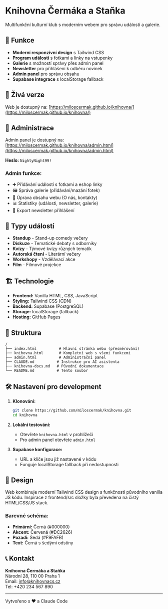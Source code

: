 # Knihovna Čermáka a Staňka

Multifunkční kulturní klub s moderním webem pro správu událostí a galerie.

## 🌟 Funkce

- **Moderní responzivní design** s Tailwind CSS
- **Program událostí** s fotkami a linky na vstupenky
- **Galerie** s možností správy přes admin panel
- **Newsletter** pro přihlášení k odběru novinek
- **Admin panel** pro správu obsahu
- **Supabase integrace** s localStorage fallback

## 🚀 Živá verze

Web je dostupný na: [https://miloscermak.github.io/knihovna/](https://miloscermak.github.io/knihovna/)

## 📱 Administrace

Admin panel je dostupný na: [https://miloscermak.github.io/knihovna/admin.html](https://miloscermak.github.io/knihovna/admin.html)

**Heslo:** `NightyNight99!`

### Admin funkce:
- ➕ Přidávání událostí s fotkami a eshop linky
- 🖼️ Správa galerie (přidávání/mazání fotek)
- 📝 Úprava obsahu webu (O nás, kontakty)
- 📊 Statistiky (události, newsletter, galerie)
- 📧 Export newsletter přihlášení

## 🎯 Typy událostí

- **Standup** - Stand-up comedy večery
- **Diskuze** - Tematické debaty s odborníky  
- **Kvízy** - Týmové kvízy různých tematik
- **Autorská čtení** - Literární večery
- **Workshopy** - Vzdělávací akce
- **Film** - Filmové projekce

## 🏗️ Technologie

- **Frontend:** Vanilla HTML, CSS, JavaScript
- **Styling:** Tailwind CSS (CDN)
- **Backend:** Supabase (PostgreSQL)
- **Storage:** localStorage (fallback)
- **Hosting:** GitHub Pages

## 📁 Struktura

```
/
├── index.html          # Hlavní stránka webu (přesměrování)
├── knihovna.html       # Kompletní web s všemi funkcemi
├── admin.html          # Administrační panel
├── CLAUDE.md          # Instrukce pro AI asistenta
├── knihovna-docs.md   # Původní dokumentace
└── README.md          # Tento soubor
```

## 🛠️ Nastavení pro development

1. **Klonování:**
   ```bash
   git clone https://github.com/miloscermak/knihovna.git
   cd knihovna
   ```

2. **Lokální testování:**
   - Otevřete `knihovna.html` v prohlížeči
   - Pro admin panel otevřete `admin.html`

3. **Supabase konfigurace:**
   - URL a klíče jsou již nastavené v kódu
   - Funguje localStorage fallback při nedostupnosti

## 🎨 Design

Web kombinuje moderní Tailwind CSS design s funkčností původního vanilla JS kódu. Inspirace z frontend/src složky byla převedena na čistý HTML/CSS/JS stack.

### Barevné schéma:
- **Primární:** Černá (#000000)
- **Akcent:** Červená (#DC2626) 
- **Pozadí:** Šedá (#F9FAFB)
- **Text:** Černá s šedými odstíny

## 📞 Kontakt

**Knihovna Čermáka a Staňka**  
Národní 28, 110 00 Praha 1  
Email: info@knihovnacs.cz  
Tel: +420 234 567 890

---

Vytvořeno s ❤️ a Claude Code